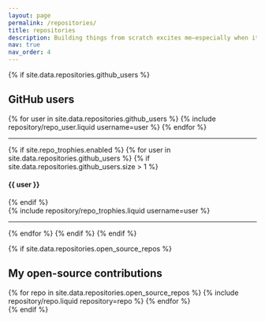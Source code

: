 ```yaml
---
layout: page
permalink: /repositories/
title: repositories
description: Building things from scratch excites me—especially when it comes to cryptography and SNARKs. Rust is my preferred language.
nav: true
nav_order: 4
---
```


{% if site.data.repositories.github_users %}

## GitHub users

<div class="repositories d-flex flex-wrap flex-md-row flex-column justify-content-between align-items-center">
  {% for user in site.data.repositories.github_users %}
    {% include repository/repo_user.liquid username=user %}
  {% endfor %}
</div>

---

{% if site.repo_trophies.enabled %}
{% for user in site.data.repositories.github_users %}
{% if site.data.repositories.github_users.size > 1 %}

  <h4>{{ user }}</h4>
  {% endif %}
  <div class="repositories d-flex flex-wrap flex-md-row flex-column justify-content-between align-items-center">
  {% include repository/repo_trophies.liquid username=user %}
  </div>

---

{% endfor %}
{% endif %}
{% endif %}

<!-- {% if site.data.repositories.github_repos %}

## GitHub Repositories

<div class="repositories d-flex flex-wrap flex-md-row flex-column justify-content-between align-items-center">
  {% for repo in site.data.repositories.github_repos %}
    {% include repository/repo.liquid repository=repo %}
  {% endfor %}
</div>
{% endif %} -->


{% if site.data.repositories.open_source_repos %}
## My open-source contributions 

<div class="repositories d-flex flex-wrap flex-md-row flex-column justify-content-between align-items-center">
  {% for repo in site.data.repositories.open_source_repos %}
    {% include repository/repo.liquid repository=repo %}
  {% endfor %}
</div>
{% endif %}
